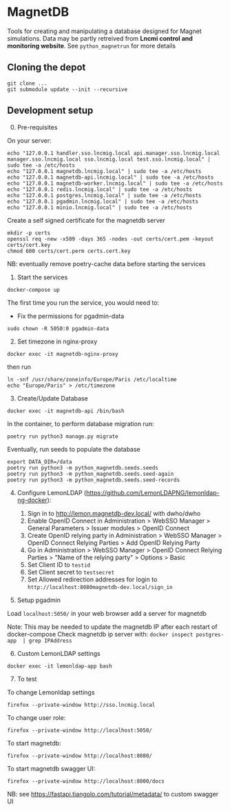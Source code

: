 # MagnetDB

Tools for creating and manipulating a database designed for Magnet simulations.
Data may be partly retreived from **Lncmi control and monitoring website**.
See `python_magnetrun` for more details

## Cloning the depot

```shell
git clone ...
git submodule update --init --recursive
```

## Development setup

0. Pre-requisites

On your server:
```shell
echo "127.0.0.1 handler.sso.lncmig.local api.manager.sso.lncmig.local manager.sso.lncmig.local sso.lncmig.local test.sso.lncmig.local" | sudo tee -a /etc/hosts
echo "127.0.0.1 magnetdb.lncmig.local" | sudo tee -a /etc/hosts
echo "127.0.0.1 magnetdb-api.lncmig.local" | sudo tee -a /etc/hosts
echo "127.0.0.1 magnetdb-worker.lncmig.local" | sudo tee -a /etc/hosts
echo "127.0.0.1 redis.lncmig.local" | sudo tee -a /etc/hosts
echo "127.0.0.1 postgres.lncmig.local" | sudo tee -a /etc/hosts
echo "127.0.0.1 pgadmin.lncmig.local" | sudo tee -a /etc/hosts
echo "127.0.0.1 minio.lncmig.local" | sudo tee -a /etc/hosts
```

Create a self signed certificate for the magnetdb server
   
```shell
mkdir -p certs
openssl req -new -x509 -days 365 -nodes -out certs/cert.pem -keyout certs/cert.key
chmod 600 certs/cert.perm certs.cert.key
```

NB: eventually remove poetry-cache data before starting the services


1. Start the services

```shell
docker-compose up
```

The first time you run the service, you would need to:

* Fix the permissions for pgadmin-data

```shell
sudo chown -R 5050:0 pgadmin-data
```

2. Set timezone in nginx-proxy


```shell
docker exec -it magnetdb-nginx-proxy
```

then run

```shell
ln -snf /usr/share/zoneinfo/Europe/Paris /etc/localtime
echo "Europe/Paris" > /etc/timezone
```

3. Create/Update Database

```shell
docker exec -it magnetdb-api /bin/bash
```

In the container, to perform database migration run:

```shell
poetry run python3 manage.py migrate
```

Eventually, run seeds to populate the database

```shell
export DATA_DIR=/data
poetry run python3 -m python_magnetdb.seeds.seeds
poetry run python3 -m python_magnetdb.seeds.seed-again
poetry run python3 -m python_magnetdb.seeds.seed-records
```
    
4. Configure LemonLDAP (https://github.com/LemonLDAPNG/lemonldap-ng-docker):
   1. Sign in to http://lemon.magnetdb-dev.local/ with dwho/dwho
   2. Enable OpenID Connect in Administration > WebSSO Manager > General Parameters > Issuer modules > OpenID Connect
   3. Create OpenID relying party in Administration > WebSSO Manager > OpenID Connect Relying Parties > Add OpenID Relying Party
   4. Go in Administration > WebSSO Manager > OpenID Connect Relying Parties > "Name of the relying party" > Options > Basic
   5. Set Client ID to `testid`
   6. Set Client secret to `testsecret`
   7. Set Allowed redirection addresses for login to `http://localhost:8080magnetdb-dev.local/sign_in`

5. Setup pgadmin

Load `localhost:5050/` in your web browser
add a server for magnetdb
   

Note: This may be needed to update the magnetdb IP after each restart of docker-compose
Check magnetdb ip server with: `docker inspect postgres-app  | grep IPAddress`

6. Custom LemonLDAP settings

```shell
docker exec -it lemonldap-app bash
```

7. To test

To change Lemonldap settings

```shell
firefox --private-window http://sso.lncmig.local
```

To change user role:

```shell
firefox --private-window http://localhost:5050/
```

To start magnetdb:

```shell
firefox --private-window http://localhost:8080/
```

To start magnetdb swagger UI:

```shell
firefox --private-window http://localhost:8000/docs
```

NB: see https://fastapi.tiangolo.com/tutorial/metadata/ to custom swagger UI
